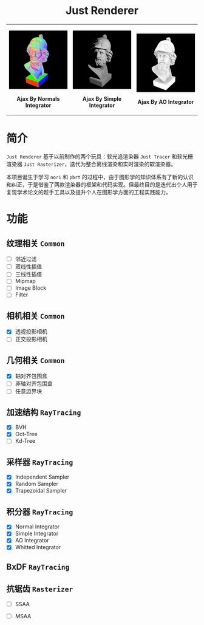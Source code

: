 <h1 align="center">Just Renderer</h1>

<table>
<tr>
<td>
<p align="left"><img src="test/ajax_normal.png" alt="bunny_normal" width="100%">
<p align="center"><b> Ajax By Normals Integrator </b></p>
</td>
<td>
<p align="center"><img src="test/ajax_simple.png" alt="bunny_normal" width="100%">
<p align="center"><b> Ajax By Simple Integrator </b></p>
</td>
<td>
<p align="center"><img src="test/ajax_ao.png" alt="bunny_normal" width="100%">
<p align="center"><b> Ajax By AO Integrator </b></p>
</td>
</tr>
</table>

# 简介

`Just Renderer` 基于以前制作的两个玩具：软光追渲染器 `Just Tracer` 和软光栅渲染器 `Just Rasterizer`，迭代为整合离线渲染和实时渲染的软渲染器。

本项目诞生于学习 `nori` 和 `pbrt` 的过程中，由于图形学的知识体系有了新的认识和纠正，于是借鉴了两款渲染器的框架和代码实现。但最终目的是迭代出个人用于复现学术论文的趁手工具以及提升个人在图形学方面的工程实践能力。

# 功能

## 纹理相关 `Common`

- [ ] 邻近过滤
- [ ] 双线性插值
- [ ] 三线性插值
- [ ] Mipmap
- [ ] Image Block
- [ ] Filter

## 相机相关 `Common`

- [x] 透视投影相机
- [ ] 正交投影相机

## 几何相关 `Common`

- [x] 轴对齐包围盒
- [ ] 非轴对齐包围盒
- [ ] 任意边界块

## 加速结构 `RayTracing`

- [x] BVH
- [x] Oct-Tree
- [ ] Kd-Tree

## 采样器 `RayTracing`

- [x] Independent Sampler
- [x] Random Sampler
- [x] Trapezoidal Sampler

## 积分器 `RayTracing`

- [x] Normal Integrator
- [x] Simple Integrator
- [x] AO Integrator
- [x] Whitted Integrator

## BxDF `RayTracing`

## 抗锯齿 `Rasterizer`

- [ ] SSAA
- [ ] MSAA


